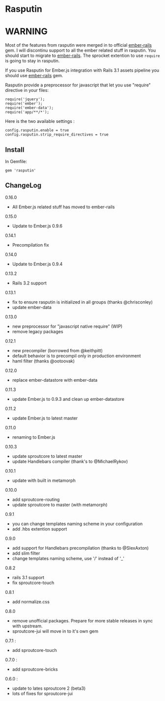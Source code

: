 Rasputin
========

# WARNING
Most of the features from rasputin were merged in to official [ember-rails](https://github.com/emberjs/ember-rails) gem.
I will discontinu support to all the ember related stuff in rasputin.
You should start to migrate to [ember-rails](https://github.com/emberjs/ember-rails).
The sprocket extention to use `require` is going to stay in rasputin.

If you use Rasputin for Ember.js integration with Rails 3.1 assets pipeline you should use [ember-rails](https://github.com/emberjs/ember-rails) gem.

Rasputin provide a preprocessor for javascript that let you use "require" directive in your files:

    require('jquery');
    require('ember');
    require('ember-data');
    require('app/**/*');

Here is the two available settings :

    config.rasputin.enable = true
    config.rasputin.strip_require_directives = true

Install
-------

In Gemfile:

    gem 'rasputin'

ChangeLog
----------

0.16.0

* All Ember.js related stuff has moved to ember-rails

0.15.0

* Update to Ember.js 0.9.6

0.14.1

* Precompilation fix

0.14.0

* Update to Ember.js 0.9.4

0.13.2

* Rails 3.2 support

0.13.1

* fix to ensure rasputin is initialized in all groups (thanks @chrisconley)
* update ember-data

0.13.0

* new preprocessor for "javascript native require" (WIP)
* remove legacy packages

0.12.1

* new precompiler (borrowed from @keithpitt)
* default behavior is to precompil only in production environment
* haml filter (thanks @ootoovak)

0.12.0

* replace ember-datastore with ember-data

0.11.3

* update Ember.js to 0.9.3 and clean up ember-datastore

0.11.2

* update Ember.js to latest master

0.11.0

* renaming to Ember.js

0.10.3

* update sproutcore to latest master
* update Handlebars compiler (thank's to @MichaelRykov)

0.10.1

* update with built in metamorph

0.10.0

* add sproutcore-routing
* update sproutcore to master (with metamorph)

0.9.1

* you can change templates naming scheme in your configuration
* add .hbs extention support

0.9.0

* add support for Handlebars precompilation (thanks to @SlexAxton)
* add slim filter
* change templates naming scheme, use '/' instead of '_'

0.8.2

* rails 3.1 support
* fix sproutcore-touch

0.8.1

* add normalize.css

0.8.0

* remove unofficial packages. Prepare for more stable releases in sync with upstream.
* sproutcore-jui will move in to it's own gem

0.7.1 :

* add sproutcore-touch

0.7.0 :

* add sproutcore-bricks

0.6.0 :

* update to lates sproutcore 2 (beta3)
* lots of fixes for sproutcore-jui
